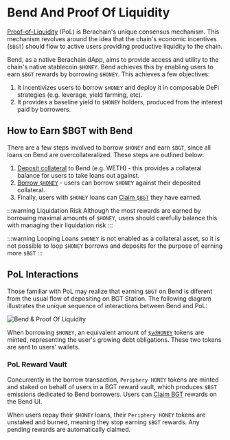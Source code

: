<script setup>
  import config from '@berachain/config/constants.json';
</script>

# Bend And Proof Of Liquidity

[Proof-of-Liquidity](http://docs.berachain.com/learn/what-is-proof-of-liquidity/) (PoL) is Berachain's unique consensus mechanism. This mechanism revolves around the idea that the chain's economic incentives (`$BGT`) should flow to active users providing productive liquidity to the chain.

Bend, as a native Berachain dApp, aims to provide access and utility to the chain's native stablecoin `$HONEY`. Bend achieves this by enabling users to earn `$BGT` rewards by borrowing `$HONEY`. This achieves a few objectives:

1. It incentivizes users to borrow `$HONEY` and deploy it in composable DeFi strategies (e.g. leverage, yield farming, etc).
2. It provides a baseline yield to `$HONEY` holders, produced from the interest paid by borrowers.

## How to Earn $BGT with Bend

There are a few steps involved to borrow `$HONEY` and earn `$BGT`, since all loans on Bend are overcollateralized. These steps are outlined below:

1. [Deposit collateral](/learn/guides/depositing-collateral) to Bend (e.g. WETH) - this provides a collateral balance for users to take loans out against.
2. [Borrow `$HONEY`](/learn/guides/borrowing-and-repaying-honey) - users can borrow `$HONEY` against their deposited collateral.
3. Finally, users with `$HONEY` loans can [Claim `$BGT`](/learn/guides/claim-bgt) they have earned.

:::warning Liquidation Risk
Although the most rewards are earned by borrowing maximal amounts of `$HONEY`, users should carefully balance this with managing their liquidation risk
:::

:::warning Looping Loans
`$HONEY` is not enabled as a collateral asset, so it is not possible to loop `$HONEY` borrows and deposits for the purpose of earning more `$BGT`
:::

## PoL Interactions

Those familiar with PoL may realize that earning `$BGT` on Bend is diferent from the usual flow of depositing on <a target="_blank" :href="config.testnet.dapps.bgtStation.url">BGT Station</a>. The following diagram illustrates the unique sequence of interactions between Bend and PoL:

![Bend & Proof Of Liquidity](/assets/bend-bgt-flow.png)

When borrowing `$HONEY`, an equivalent amount of [`$vdHONEY`](/learn/lending-protocol/tokens#variable-debt-tokens) tokens are minted, representing the user's growing debt obligations. These two tokens are sent to users' wallets.

### PoL Reward Vault

Concurrently in the borrow transaction, `Periphery HONEY` tokens are minted and staked on behalf of users in a BGT reward vault, which produces `$BGT` emissions dedicated to Bend borrowers. Users can [Claim BGT](/learn/guides/claim-bgt) rewards on the Bend UI.

When users repay their `$HONEY` loans, their `Periphery HONEY` tokens are unstaked and burned, meaning they stop earning `$BGT` rewards. Any pending rewards are automatically claimed.
